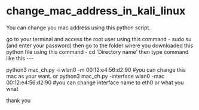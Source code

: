 # change_mac_address_in_kali_linux
You can change you mac address using this python script.

go to your terminal and access the root user using this command - sudo su (and enter your password)
then go to the folder where you downloaded this python file using this command - cd 'Directory name'
then type command like this ---
 
python3 mac_ch.py -i wlan0 -m 00:12:e4:56:d2:90 #you can change this mac as your want. 
or
python3 mac_ch.py -interface wlan0 -mac 00:12:e4:56:d2:90 #you can change interface name to eth0 or what you wnat

thank you
